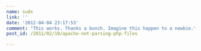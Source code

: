```yaml
---
name: suds
link: ''
date: '2012-04-04 23:17:53'
comment: "This works. Thanks a bunch. Imagine this happen to a newbie.\nAlmost made me switch to windows."
post_id: /2011/02/10/apache-not-parsing-php-files

---
```



